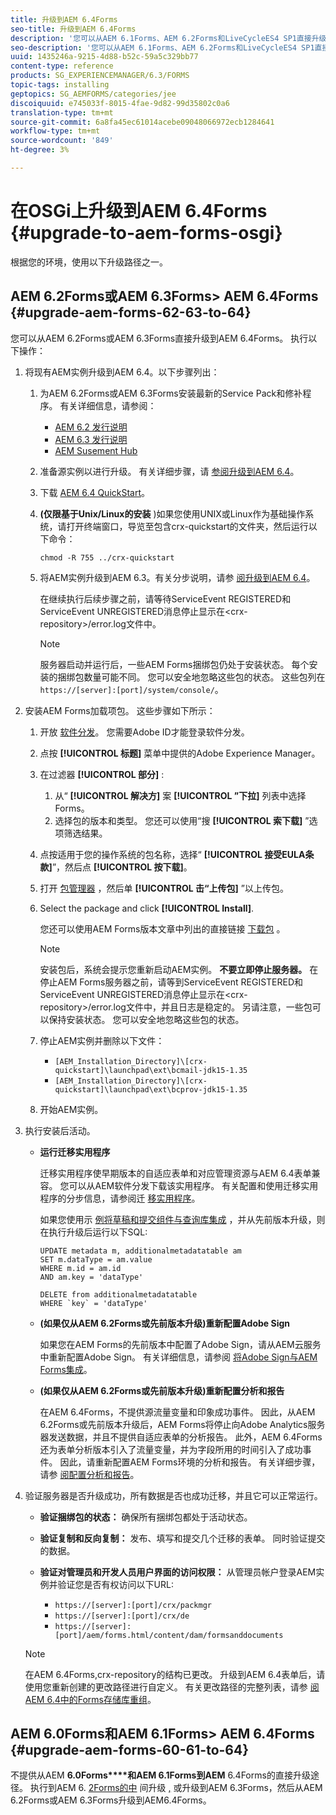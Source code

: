```yaml
---
title: 升级到AEM 6.4Forms
seo-title: 升级到AEM 6.4Forms
description: '您可以从AEM 6.1Forms、AEM 6.2Forms和LiveCycleES4 SP1直接升级到6.3Forms。 '
seo-description: '您可以从AEM 6.1Forms、AEM 6.2Forms和LiveCycleES4 SP1直接升级到6.3Forms。 '
uuid: 1435246a-9215-4d88-b52c-59a5c329bb77
content-type: reference
products: SG_EXPERIENCEMANAGER/6.3/FORMS
topic-tags: installing
geptopics: SG_AEMFORMS/categories/jee
discoiquuid: e745033f-8015-4fae-9d82-99d35802c0a6
translation-type: tm+mt
source-git-commit: 6a8fa45ec61014acebe09048066972ecb1284641
workflow-type: tm+mt
source-wordcount: '849'
ht-degree: 3%

---
```



# 在OSGi上升级到AEM 6.4Forms {#upgrade-to-aem-forms-osgi}

根据您的环境，使用以下升级路径之一。

## AEM 6.2Forms或AEM 6.3Forms> AEM 6.4Forms {#upgrade-aem-forms-62-63-to-64}

您可以从AEM 6.2Forms或AEM 6.3Forms直接升级到AEM 6.4Forms。 执行以下操作：

1. 将现有AEM实例升级到AEM 6.4。以下步骤列出：

   1. 为AEM 6.2Forms或AEM 6.3Forms安装最新的Service Pack和修补程序。 有关详细信息，请参阅：

      * [AEM 6.2 发行说明](https://helpx.adobe.com/cn/experience-manager/6-2/release-notes.html)
      * [AEM 6.3 发行说明](https://helpx.adobe.com/cn/experience-manager/6-3/release-notes.html)
      * [AEM Susement Hub](https://helpx.adobe.com/cn/experience-manager/aem-releases-updates.html)
   1. 准备源实例以进行升级。 有关详细步骤，请 [参阅升级到AEM 6.4](/help/sites-deploying/upgrade.md#preparing%20the%20source%20instance)。
   1. 下载 [AEM 6.4 QuickStart](/help/sites-deploying/deploy.md#getting%20the%20software)。
   1. **(仅限基于Unix/Linux的安装** )如果您使用UNIX或Linux作为基础操作系统，请打开终端窗口，导览至包含crx-quickstart的文件夹，然后运行以下命令：

      `chmod -R 755 ../crx-quickstart`

   1. 将AEM实例升级到AEM 6.3。有关分步说明，请参 [阅升级到AEM 6.4](/help/sites-deploying/upgrade.md)。

      在继续执行后续步骤之前，请等待ServiceEvent REGISTERED和ServiceEvent UNREGISTERED消息停止显示在&lt;crx-repository>/error.log文件中。

      >[!NOTE]
      >
      >服务器启动并运行后，一些AEM Forms捆绑包仍处于安装状态。 每个安装的捆绑包数量可能不同。 您可以安全地忽略这些包的状态。 这些包列在 `https://[server]:[port]/system/console/`。


1. 安装AEM Forms加载项包。 这些步骤如下所示：

   1. 开放 [软件分发](https://experience.adobe.com/downloads)。 您需要Adobe ID才能登录软件分发。
   1. 点按 **[!UICONTROL 标题]** 菜单中提供的Adobe Experience Manager。
   1. 在过滤器 **[!UICONTROL 部分]** :
      1. 从“ **[!UICONTROL 解决方]** 案 **[!UICONTROL ”下拉]** 列表中选择Forms。
      1. 选择包的版本和类型。 您还可以使用“搜 **[!UICONTROL 索下载]** ”选项筛选结果。
   1. 点按适用于您的操作系统的包名称，选择“ **[!UICONTROL 接受EULA条款]**”，然后点 **[!UICONTROL 按下载]**。
   1. 打开 [包管理器](https://docs.adobe.com/content/help/en/experience-manager-65/administering/contentmanagement/package-manager.html) ，然后单 **[!UICONTROL 击“上传包]** ”以上传包。
   1. Select the package and click **[!UICONTROL Install]**.

      您还可以使用AEM Forms版本文章中列出的直接链接 [下载包](https://helpx.adobe.com/cn/aem-forms/kb/aem-forms-releases.html) 。

      >[!NOTE]
      >
      >安装包后，系统会提示您重新启动AEM实例。 **不要立即停止服务器。** 在停止AEM Forms服务器之前，请等到ServiceEvent REGISTERED和ServiceEvent UNREGISTERED消息停止显示在&lt;crx-repository>/error.log文件中，并且日志是稳定的。 另请注意，一些包可以保持安装状态。 您可以安全地忽略这些包的状态。

   1. 停止AEM实例并删除以下文件：

      * `[AEM_Installation_Directory]\[crx-quickstart]\launchpad\ext\bcmail-jdk15-1.35`
      * `[AEM_Installation_Directory]\[crx-quickstart]\launchpad\ext\bcprov-jdk15-1.35`
   1. 开始AEM实例。


1. 执行安装后活动。

   * **运行迁移实用程序**

      迁移实用程序使早期版本的自适应表单和对应管理资源与AEM 6.4表单兼容。 您可以从AEM软件分发下载该实用程序。 有关配置和使用迁移实用程序的分步信息，请参阅迁 [移实用程序](/help/forms/using/migration-utility.md)。

      如果您使用示 [例将草稿和提交组件与查询库集成](integrate-draft-submission-database.md) ，并从先前版本升级，则在执行升级后运行以下SQL:

      ```
      UPDATE metadata m, additionalmetadatatable am
      SET m.dataType = am.value
      WHERE m.id = am.id
      AND am.key = 'dataType'
      ```

      ```
      DELETE from additionalmetadatatable
      WHERE `key` = 'dataType'
      ```

   * **(如果仅从AEM 6.2Forms或先前版本升级)重新配置Adobe Sign**

      如果您在AEM Forms的先前版本中配置了Adobe Sign，请从AEM云服务中重新配置Adobe Sign。 有关详细信息，请参阅 [将Adobe Sign与AEM Forms集成](/help/forms/using/adobe-sign-integration-adaptive-forms.md)。

   * **(如果仅从AEM 6.2Forms或先前版本升级)重新配置分析和报告**

      在AEM 6.4Forms，不提供源流量变量和印象成功事件。 因此，从AEM 6.2Forms或先前版本升级后，AEM Forms将停止向Adobe Analytics服务器发送数据，并且不提供自适应表单的分析报告。 此外，AEM 6.4Forms还为表单分析版本引入了流量变量，并为字段所用的时间引入了成功事件。 因此，请重新配置AEM Forms环境的分析和报告。 有关详细步骤，请参 [阅配置分析和报告](/help/forms/using/configure-analytics-forms-documents.md)。

1. 验证服务器是否升级成功，所有数据是否也成功迁移，并且它可以正常运行。

   * **验证捆绑包的状态：** 确保所有捆绑包都处于活动状态。
   * **验证复制和反向复制：** 发布、填写和提交几个迁移的表单。 同时验证提交的数据。
   * **验证对管理员和开发人员用户界面的访问权限：** 从管理员帐户登录AEM实例并验证您是否有权访问以下URL:

      * `https://[server]:[port]/crx/packmgr`
      * `https://[server]:[port]/crx/de`
      * `https://[server]:[port]/aem/forms.html/content/dam/formsanddocuments`

   >[!NOTE]
   在AEM 6.4Forms,crx-repository的结构已更改。 升级到AEM 6.4表单后，请使用您重新创建的更改路径进行自定义。 有关更改路径的完整列表，请参 [阅AEM 6.4中的Forms存储库重组](/help/sites-deploying/forms-repository-restructuring-in-aem-6-4.md)。

## AEM 6.0Forms和AEM 6.1Forms> AEM 6.4Forms {#upgrade-aem-forms-60-61-to-64}

不提供从AEM **6.0Forms****和AEM 6.1Forms到AEM** 6.4Forms的直接升级途径。 执行到AEM 6. [2Forms的中](/help/forms/using/upgrade.md) 间升级 [,](/help/forms/using/upgrade.md) 或升级到AEM 6.3Forms，然后从AEM 6.2Forms或AEM 6.3Forms升级到AEM6.4Forms。
